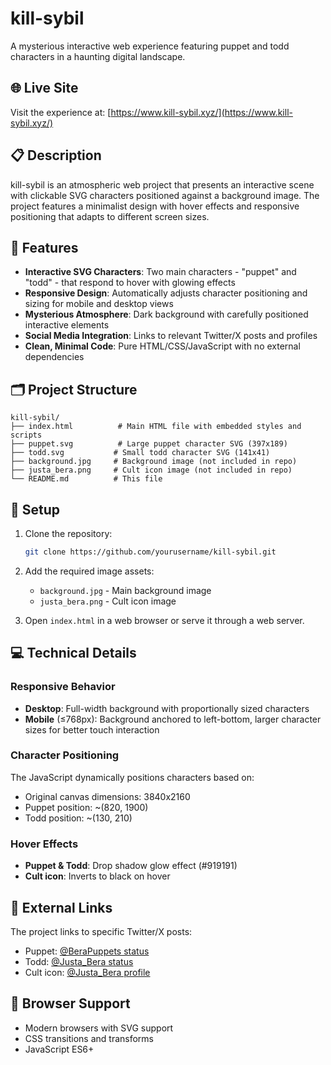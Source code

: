 # kill-sybil

A mysterious interactive web experience featuring puppet and todd characters in a haunting digital landscape.

## 🌐 Live Site

Visit the experience at: [https://www.kill-sybil.xyz/](https://www.kill-sybil.xyz/)

## 📋 Description

kill-sybil is an atmospheric web project that presents an interactive scene with clickable SVG characters positioned against a background image. The project features a minimalist design with hover effects and responsive positioning that adapts to different screen sizes.

## 🎨 Features

- **Interactive SVG Characters**: Two main characters - "puppet" and "todd" - that respond to hover with glowing effects
- **Responsive Design**: Automatically adjusts character positioning and sizing for mobile and desktop views
- **Mysterious Atmosphere**: Dark background with carefully positioned interactive elements
- **Social Media Integration**: Links to relevant Twitter/X posts and profiles
- **Clean, Minimal Code**: Pure HTML/CSS/JavaScript with no external dependencies

## 🗂️ Project Structure

```
kill-sybil/
├── index.html          # Main HTML file with embedded styles and scripts
├── puppet.svg          # Large puppet character SVG (397x189)
├── todd.svg           # Small todd character SVG (141x41)
├── background.jpg     # Background image (not included in repo)
├── justa_bera.png     # Cult icon image (not included in repo)
└── README.md          # This file
```

## 🚀 Setup

1. Clone the repository:

   ```bash
   git clone https://github.com/yourusername/kill-sybil.git
   ```

2. Add the required image assets:

   - `background.jpg` - Main background image
   - `justa_bera.png` - Cult icon image

3. Open `index.html` in a web browser or serve it through a web server.

## 💻 Technical Details

### Responsive Behavior

- **Desktop**: Full-width background with proportionally sized characters
- **Mobile** (≤768px): Background anchored to left-bottom, larger character sizes for better touch interaction

### Character Positioning

The JavaScript dynamically positions characters based on:

- Original canvas dimensions: 3840x2160
- Puppet position: ~(820, 1900)
- Todd position: ~(130, 210)

### Hover Effects

- **Puppet & Todd**: Drop shadow glow effect (#919191)
- **Cult icon**: Inverts to black on hover

## 🔗 External Links

The project links to specific Twitter/X posts:

- Puppet: [@BeraPuppets status](https://x.com/BeraPuppets/status/1910668863496143122)
- Todd: [@Justa_Bera status](https://x.com/Justa_Bera/status/1929241099387773312)
- Cult icon: [@Justa_Bera profile](https://x.com/Justa_Bera)

## 🎯 Browser Support

- Modern browsers with SVG support
- CSS transitions and transforms
- JavaScript ES6+
